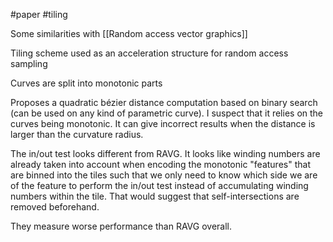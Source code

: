 #paper #tiling 

Some similarities with [[Random access vector graphics]]

Tiling scheme used as an acceleration structure for random access sampling

Curves are split into monotonic parts

Proposes a quadratic bézier distance computation based on binary search (can be used on any kind of parametric curve). I suspect that it relies on the curves being monotonic. It can give incorrect results when the distance is larger than the curvature radius. 

The in/out test looks different from RAVG. It looks like winding numbers are already taken into account when encoding the monotonic "features" that are binned into the tiles such that we only need to know which side we are of the feature to perform the in/out test instead of accumulating winding numbers within the tile. That would suggest that self-intersections are removed beforehand.

They measure worse performance than RAVG overall. 